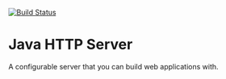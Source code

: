 [![Build Status](https://travis-ci.org/nystromb/httpserver.svg?branch=master)](https://travis-ci.org/nystromb/httpserver)
# Java HTTP Server

A configurable server that you can build web applications with. 
